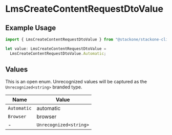 # LmsCreateContentRequestDtoValue

## Example Usage

```typescript
import { LmsCreateContentRequestDtoValue } from "@stackone/stackone-client-ts/sdk/models/shared";

let value: LmsCreateContentRequestDtoValue =
  LmsCreateContentRequestDtoValue.Automatic;
```

## Values

This is an open enum. Unrecognized values will be captured as the `Unrecognized<string>` branded type.

| Name                   | Value                  |
| ---------------------- | ---------------------- |
| `Automatic`            | automatic              |
| `Browser`              | browser                |
| -                      | `Unrecognized<string>` |